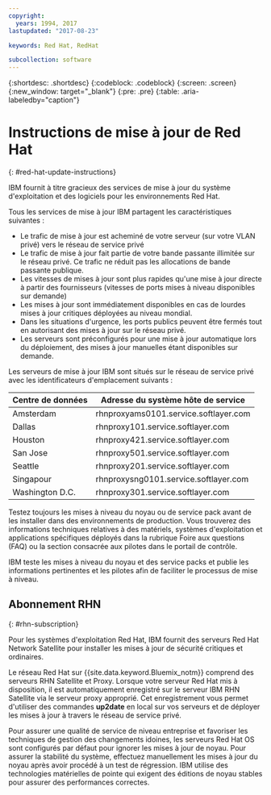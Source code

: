 ```yaml
---
copyright:
  years: 1994, 2017
lastupdated: "2017-08-23"

keywords: Red Hat, RedHat

subcollection: software
---
```


{:shortdesc: .shortdesc}
{:codeblock: .codeblock}
{:screen: .screen}
{:new_window: target="_blank"}
{:pre: .pre}
{:table: .aria-labeledby="caption"}

# Instructions de mise à jour de Red Hat
{: #red-hat-update-instructions}

IBM fournit à titre gracieux des services de mise à jour du système d'exploitation et des logiciels pour les environnements Red Hat.

Tous les services de mise à jour IBM partagent les caractéristiques suivantes :
* Le trafic de mise à jour est acheminé de votre serveur (sur votre VLAN privé) vers le réseau de service privé
* Le trafic de mise à jour fait partie de votre bande passante illimitée sur le réseau privé. Ce trafic ne réduit pas les allocations de bande passante publique. 
* Les vitesses de mises à jour sont plus rapides qu'une mise à jour directe à partir des fournisseurs (vitesses de ports mises à niveau disponibles sur demande)
* Les mises à jour sont immédiatement disponibles en cas de lourdes mises à jour critiques déployées au niveau mondial.
* Dans les situations d'urgence, les ports publics peuvent être fermés tout en autorisant des mises à jour sur le réseau privé.
* Les serveurs sont préconfigurés pour une mise à jour automatique lors du déploiement, des mises à jour manuelles étant disponibles sur demande.

Les serveurs de mise à jour IBM sont situés sur le réseau de service privé avec les identificateurs d'emplacement suivants :

|Centre de données|Adresse du système hôte de service|
|---|---|
|Amsterdam|rhnproxyams0101.service.softlayer.com|
|Dallas|rhnproxy101.service.softlayer.com|
|Houston|rhnproxy421.service.softlayer.com|
|San Jose|rhnproxy501.service.softlayer.com|
|Seattle|rhnproxy201.service.softlayer.com|
|Singapour|rhnproxysng0101.service.softlayer.com|
|Washington D.C.|rhnproxy301.service.softlayer.com|

Testez toujours les mises à niveau du noyau ou de service pack avant de les installer dans des environnements de production. Vous trouverez des informations techniques relatives à des matériels, systèmes d'exploitation et applications spécifiques déployés dans la rubrique Foire aux questions (FAQ) ou la section consacrée aux pilotes dans le portail de contrôle. 

IBM teste les mises à niveau du noyau et des service packs et publie les informations pertinentes et les pilotes afin de faciliter le processus de mise à niveau.

## Abonnement RHN
{: #rhn-subscription}

Pour les systèmes d'exploitation Red Hat, IBM fournit des serveurs Red Hat Network Satellite pour installer les mises à jour de sécurité critiques et ordinaires. 

Le réseau Red Hat sur {{site.data.keyword.Bluemix_notm}} comprend des serveurs RHN Satellite et Proxy. Lorsque votre serveur Red Hat mis à disposition, il est automatiquement enregistré sur le serveur IBM RHN Satellite via le serveur proxy approprié. Cet enregistrement vous permet d'utiliser des commandes **up2date** en local sur vos serveurs et de déployer les mises à jour à travers le réseau de service privé. 

Pour assurer une qualité de service de niveau entreprise et favoriser les techniques de gestion des changements idoines, les serveurs Red Hat OS sont configurés par défaut pour ignorer les mises à jour de noyau. Pour assurer la stabilité du système, effectuez manuellement les mises à jour du noyau après avoir procédé à un test de régression. IBM utilise des technologies matérielles de pointe qui exigent des éditions de noyau stables pour assurer des performances correctes.
